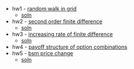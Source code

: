 - hw1 - [random walk in grid](src/20grid_random_walk_01.ipynb) 
    - [soln](src/20grid_random_walk_01_soln.ipynb)
- hw2 - [second order finite difference](src/20fd2.ipynb)
    - [soln](src/20fd2_soln.ipynb)
- hw3 - [increasing rate of finite difference](src/20fd_ex.pdf)
    - [soln](src/20fd_ex_soln.pdf)
- hw4 - [payoff structure of option combinations](src/20option_combinations.ipynb)
- hw5 - [bsm price change](src/20bsm_price_change.ipynb)
    - [soln](src/20explicit_bsm_greeks_soln.ipynb)



    
    
